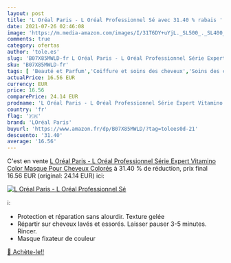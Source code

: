 ```yaml
---
layout: post
title: 'L Oréal Paris - L Oréal Professionnel Sé avec 31.40 % rabais '
date: 2021-07-26 02:46:08
image: 'https://m.media-amazon.com/images/I/31T6DY+uYjL._SL500_._SL400_.jpg'
comments: true
category: ofertas
author: 'tole.es'
slug: 'B07X85MWLD-fr L Oréal Paris - L Oréal Professionnel Série Expert...'
sku: 'B07X85MWLD-fr'
tags: [ 'Beauté et Parfum','Coiffure et soins des cheveux','Soins des cheveux','Soins et masques pour les cheveux','loréal paris', ]
actualPrice: 16.56 EUR
currency: EUR
price: 16.56
comparePrice: 24.14 EUR
prodname: 'L Oréal Paris - L Oréal Professionnel Série Expert Vitamino Color Masque Pour Cheveux Colorés'
country: 'fr'
flag: '🇫🇷'
brand: 'LOréal Paris'
buyurl: 'https://www.amazon.fr/dp/B07X85MWLD/?tag=tolees0d-21'
descuento: '31.40'
average: '16.56'
---
```


C'est en vente [L Oréal Paris - L Oréal Professionnel Série Expert Vitamino Color Masque Pour Cheveux Colorés](https://www.amazon.fr/dp/B07X85MWLD/?tag=tolees0d-21)  à  31.40 % de réduction, prix final  16.56 EUR (original: 24.14 EUR) ici:

[![L Oréal Paris - L Oréal Professionnel Sé](https://m.media-amazon.com/images/I/31T6DY+uYjL._SL500_._SL400_.jpg)](https://www.amazon.fr/dp/B07X85MWLD/?tag=tolees0d-21)

ℹ️:

- Protection et réparation sans alourdir. Texture gelée
- Répartir sur cheveux lavés et essorés. Laisser pauser 3-5 minutes. Rincer.
- Masque fixateur de couleur

[🛒 Achète-le!!](https://www.amazon.fr/dp/B07X85MWLD/?tag=tolees0d-21)
